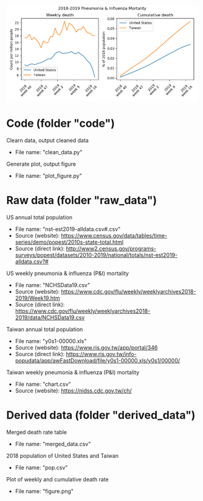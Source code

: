 ![](/derived_data/figure.png)

# Code (folder "code")

Clearn data, output cleaned data
* File name: "clean_data.py"

Generate plot, output figure
* File name: "plot_figure.py"

# Raw data (folder "raw_data")

US annual total population
* File name: "nst-est2019-alldata.csv#.csv"
* Source (website): https://www.census.gov/data/tables/time-series/demo/popest/2010s-state-total.html
* Source (direct link): http://www2.census.gov/programs-surveys/popest/datasets/2010-2019/national/totals/nst-est2019-alldata.csv?#

US weekly pneumonia & influenza (P&I) mortality
* File name: "NCHSData19.csv"
* Source (website): https://www.cdc.gov/flu/weekly/weeklyarchives2018-2019/Week19.htm
* Source (direct link): https://www.cdc.gov/flu/weekly/weeklyarchives2018-2019/data/NCHSData19.csv

Taiwan annual total population
* File name: "y0s1-00000.xls"
* Source (website): https://www.ris.gov.tw/app/portal/346
* Source (direct link): https://www.ris.gov.tw/info-popudata/app/awFastDownload/file/y0s1-00000.xls/y0s1/00000/

Taiwan weekly pneumonia & influenza (P&I) mortality
* File name: "chart.csv"
* Source (website): https://nidss.cdc.gov.tw/ch/

# Derived data (folder "derived_data")

Merged death rate table
* File name: "merged_data.csv"

2018 population of United States and Taiwan
* File name: "pop.csv"

Plot of weekly and cumulative death rate
* File name: "figure.png"
